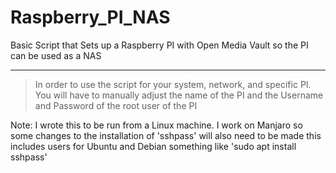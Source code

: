 # Raspberry_PI_NAS
Basic Script that Sets up a Raspberry PI with Open Media Vault so the PI can be used as a NAS
***
> In order to use the script for your system, network, and specific PI.
You will have to manually adjust the name of the PI and the Username and Password of the root user of the PI

Note: I wrote this to be run from a Linux machine. I work on Manjaro so some changes to the installation of 'sshpass' will also need to be made
        this includes users for Ubuntu and Debian something like 'sudo apt install sshpass'


